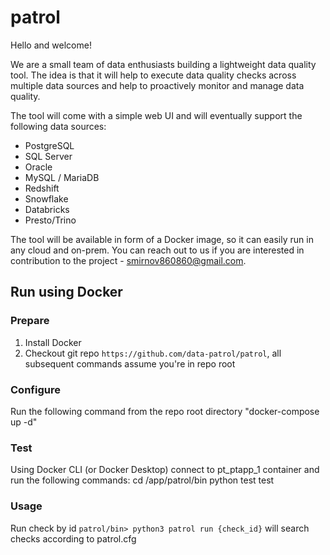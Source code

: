 # patrol

Hello and welcome!

We are a small team of data enthusiasts building a lightweight data quality tool. The idea is that it will help to execute data quality checks across multiple data sources and help to proactively monitor and manage data quality. 

The tool will come with a simple web UI and will eventually support the following data sources:

- PostgreSQL
- SQL Server
- Oracle 
- MySQL / MariaDB
- Redshift
- Snowflake
- Databricks
- Presto/Trino

The tool will be available in form of a Docker image, so it can easily run in any cloud and on-prem.
You can reach out to us if you are interested in contribution to the project - smirnov860860@gmail.com.

## Run using Docker

### Prepare
1. Install Docker
2. Checkout git repo `https://github.com/data-patrol/patrol`, all subsequent commands assume you're in repo root

### Configure
Run the following command from the repo root directory "docker-compose up -d"

### Test
Using Docker CLI (or Docker Desktop) connect to pt_ptapp_1 container and run the following commands:
cd /app/patrol/bin
python test test

### Usage
Run check by id `patrol/bin> python3 patrol run {check_id}`
will search checks according to patrol.cfg
